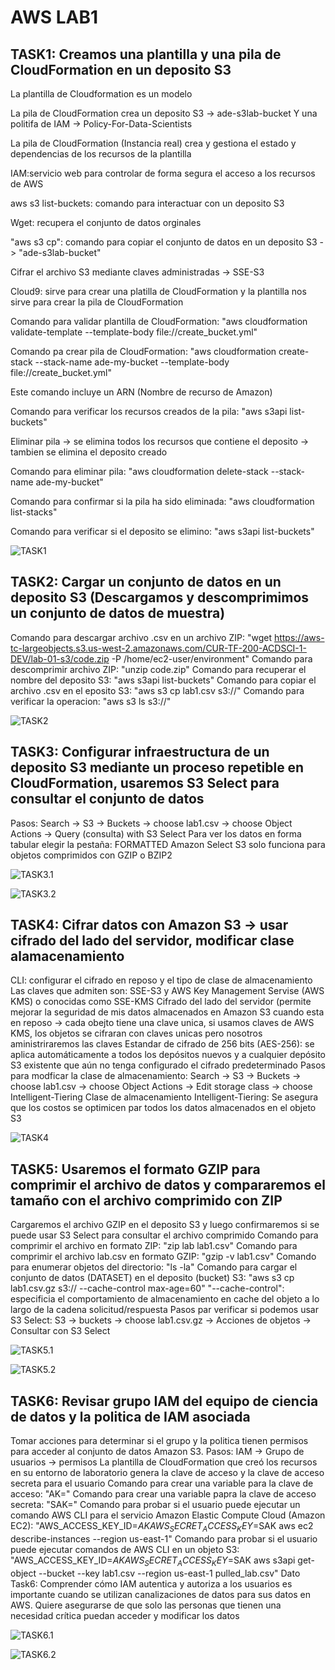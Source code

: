 # AWS LAB1
## TASK1: Creamos una plantilla y una pila de CloudFormation en un deposito S3

La plantilla de Cloudformation es un modelo

La pila de CloudFormation crea un deposito S3 -> ade-s3lab-bucket Y una politifa de IAM -> Policy-For-Data-Scientists

La pila de CloudFormation (Instancia real)  crea y gestiona el estado y dependencias de los recursos de la plantilla

IAM:servicio web para controlar de forma segura el acceso a los recursos de AWS

aws s3 list-buckets: comando para interactuar con un deposito S3

Wget: recupera el conjunto de datos orginales

"aws s3 cp": comando para copiar el conjunto de datos en un deposito S3 -> "ade-s3lab-bucket"

Cifrar el archivo S3 mediante claves administradas -> SSE-S3

Cloud9: sirve para crear una platilla de CloudFormation y la plantilla nos sirve para crear la pila de CloudFormation

Comando para validar plantilla de CloudFormation: "aws cloudformation validate-template --template-body file://create_bucket.yml"

Comando pa crear pila de CloudFormation: "aws cloudformation create-stack --stack-name ade-my-bucket  --template-body file://create_bucket.yml"

Este comando incluye un ARN (Nombre de recurso de Amazon)

Comando para verificar los recursos creados de la pila: "aws s3api list-buckets"

Eliminar pila -> se elimina todos los recursos que contiene el deposito -> tambien se elimina el deposito creado

Comando para eliminar pila: "aws cloudformation delete-stack --stack-name ade-my-bucket"

Comando para confirmar si la pila ha sido eliminada: "aws cloudformation list-stacks"

Comando para verificar si el deposito se elimino: "aws s3api list-buckets"

![TASK1](https://cdn.discordapp.com/attachments/1030129034593579012/1233957449221013634/image.png?ex=6636e4ed&is=6635936d&hm=b5afa3b6bb589dc94508acde7fbad0172b49fb783bf0ba5e044d0e8baab67a67&)

## TASK2: Cargar un conjunto de datos en un deposito S3 (Descargamos y descomprimimos un conjunto de datos de muestra)
Comando para descargar archivo .csv en un archivo ZIP: "wget https://aws-tc-largeobjects.s3.us-west-2.amazonaws.com/CUR-TF-200-ACDSCI-1-DEV/lab-01-s3/code.zip -P /home/ec2-user/environment"
Comando para descomprimir archivo ZIP: "unzip code.zip"
Comando para recuperar el nombre del deposito S3: "aws s3api list-buckets"
Comando para copiar el archivo .csv en el eposito S3: "aws s3 cp lab1.csv s3://<LAB-BUCKET-NAME>"
Comando para verificar la operacion: "aws s3 ls s3://<LAB-BUCKET-NAME>"

![TASK2](https://cdn.discordapp.com/attachments/1030129034593579012/1233967238319443968/image.png?ex=6636454b&is=6634f3cb&hm=6350df6359f953bfaee3e99bf4d20b4707446afdadf79ee2ee9ecb544ba225ed&)

## TASK3: Configurar infraestructura de un deposito S3 mediante un proceso repetible en CloudFormation, usaremos S3 Select para consultar el conjunto de datos
Pasos: Search -> S3 -> Buckets -> choose lab1.csv -> choose Object Actions -> Query (consulta) with S3 Select
Para ver los datos en forma tabular elegir la pestaña: FORMATTED
Amazon Select S3 solo funciona para objetos comprimidos con GZIP o BZIP2

![TASK3.1](https://cdn.discordapp.com/attachments/1030129034593579012/1233971846584598578/image.png?ex=66364996&is=6634f816&hm=8b475ed07c73a3ba1d7d8cf3b33490a30f9715f114e8cdf5cbebc233a422df85&)

![TASK3.2](https://cdn.discordapp.com/attachments/1030129034593579012/1233972063719653437/image.png?ex=663649ca&is=6634f84a&hm=e824d8c312420823a92e5ccfa28e177b6daf5887cd4263e78c191469d757b7b6&)

## TASK4: Cifrar datos con Amazon S3 -> usar cifrado del lado del servidor, modificar clase alamacenamiento
CLI: configurar el cifrado en reposo y el tipo de clase de almacenamiento
Las claves que admiten son: SSE-S3 y AWS Key Management Servise (AWS KMS) o conocidas como SSE-KMS
Cifrado del lado del servidor (permite mejorar la seguridad de mis datos almacenados en Amazon S3 cuando esta en reposo -> cada obejto tiene una clave unica, si usamos claves de AWS KMS, los objetos se cifraran con claves unicas pero nosotros aministriraremos las claves
Estandar de cifrado de 256 bits (AES-256): se aplica automáticamente a todos los depósitos nuevos y a cualquier depósito S3 existente que aún no tenga configurado el cifrado predeterminado
Pasos para modficar la clase de almacenamiento: Search -> S3 -> Buckets -> choose lab1.csv -> choose Object Actions -> Edit storage class -> choose Intelligent-Tiering
Clase de almacenamiento Intelligent-Tiering: Se asegura que los costos se optimicen par todos los datos almacenados en el objeto S3

![TASK4](https://cdn.discordapp.com/attachments/1030129034593579012/1233977259711266877/image.png?ex=66364ea0&is=6634fd20&hm=56e01b8c823098d0c0a3ce3cb984488fa42a741055d1d190103aae872d50a581&)

## TASK5: Usaremos el formato GZIP para comprimir el archivo de datos y compararemos el tamaño con el archivo comprimido con ZIP
Cargaremos el archivo GZIP en el deposito S3 y luego confirmaremos si se puede usar S3 Select para consultar el archivo comprimido
Comando para comprimir el archivo en formato ZIP: "zip lab lab1.csv"
Comando para comprimir el archivo lab.csv en formato GZIP: "gzip -v lab1.csv"
Comando para enumerar objetos del directorio: "ls -la"
Comando para cargar el conjunto de datos (DATASET) en el deposito (bucket) S3: "aws s3 cp lab1.csv.gz s3://<LAB-BUCKET-NAME> --cache-control max-age=60"
"--cache-control": especificia el comportamiento de almacenamiento en cache del objeto a lo largo de la cadena solicitud/respuesta
Pasos par verificar si podemos usar S3 Select: S3 -> buckets -> choose lab1.csv.gz -> Acciones de objetos -> Consultar con S3 Select

![TASK5.1](https://cdn.discordapp.com/attachments/1030129034593579012/1233994773526876170/image.png?ex=66365ef0&is=66350d70&hm=c8dc98adefa5861e4d1290753d919ba414cd80851ded14f728062e62fc7957da&)

![TASK5.2](https://cdn.discordapp.com/attachments/1030129034593579012/1233994773900300378/image.png?ex=66365ef0&is=66350d70&hm=41007a200b6c7f7236d55e7ca7699dfa3b629d3fe1baec8dbb4dbcc7ecb55258&)

## TASK6: Revisar grupo IAM del equipo de ciencia de datos y la politica de IAM asociada
Tomar acciones para determinar si el grupo y la politica tienen permisos para acceder al conjunto de datos Amazon S3.
Pasos: IAM -> Grupo de usuarios -> permisos
La plantilla de CloudFormation que creó los recursos en su entorno de laboratorio genera la clave de acceso y la clave de acceso secreta para el usuario
Comando para crear una variable para la clave de acceso: "AK=<ACCESS-KEY>"
Comando para crear una variable papra la clave de acceso secreta: "SAK=<SECRET-ACCESS-KEY>"
Comando para probar si el usuario puede ejecutar un comando AWS CLI para el servicio Amazon Elastic Compute Cloud (Amazon EC2): "AWS_ACCESS_KEY_ID=$AK AWS_SECRET_ACCESS_KEY=$SAK aws ec2 describe-instances --region us-east-1"
Comando para probar si el usuario puede ejecutar comandos de AWS CLI en un objeto S3: "AWS_ACCESS_KEY_ID=$AK AWS_SECRET_ACCESS_KEY=$SAK aws s3api get-object --bucket <LAB-BUCKET-NAME> --key lab1.csv --region us-east-1 pulled_lab.csv"
Dato Task6: Comprender cómo IAM autentica y autoriza a los usuarios es importante cuando se utilizan canalizaciones de datos para sus datos en AWS. Quiere asegurarse de que solo las personas que tienen una necesidad crítica puedan acceder y modificar los datos

![TASK6.1](https://cdn.discordapp.com/attachments/1030129034593579012/1234007037940338688/image.png?ex=66366a5c&is=663518dc&hm=fb14bf0a776a37826c417265d2c81ab47d6b8a06ec60467fbda65829a001b074&)

![TASK6.2](https://cdn.discordapp.com/attachments/1030129034593579012/1234007038347055124/image.png?ex=66366a5c&is=663518dc&hm=f24b8194be2283dcd96135b3778d6532b8f43dbfe5aad861b2b65c9fbe96be56&)
